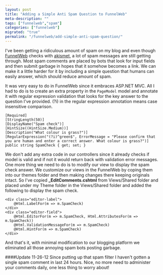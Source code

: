 ```yaml
---
layout: post
title: "Adding a Simple Anti Spam Question to FunnelWeb"
meta-description: ""
tags: ["funnelweb","spam"]
categories: ["funnelweb"]
migrated: "true"
permalink: "/funnelweb/add-simple-anti-spam-question/"
---
```

I've been getting a ridiculous amount of spam on my blog and even though [FunnelWeb][1] checks with [akismet][2], a lot of spam messages are still getting through. Most spam comments are placed by bots that look for input fields and then submit garbage in hopes that it somehow becomes a link. We can make it a little harder for it by including a simple question that humans can easily answer, which should reduce amount of spam. 

It was very easy to do in FunnelWeb since it embraces ASP.NET MVC. All I had to do is to create an extra property in the `PageModel` model and annotate it with regular expression validation that looks for the key answer to the question I've provided. (?i) in the regular expression annotation means case insensitive comparison.
 
    [Required]
    [StringLength(50)]
    [DisplayName("Spam check")]
    [HintSize((HintSize.Medium))]
    [Description("What colour is grass?")]
    [RegularExpression("(?i)^green$", ErrorMessage = "Please confirm that you are human and enter a correct answer. What colour is grass?")]
    public string SpamCheck { get; set; }

We don't add any extra code in our controllers since it already checks if model is valid and if not it would return back with validation error messages. One more thing we need to do is to modify our view to display the spam check answer. We customize our views in the FunnelWeb by coping them into our themes folder and then making changes there keeping originals intact. So I've copied **_EditComments.cshtml** from Views/Shared folder and placed under my Theme folder in the Views/Shared folder and added the following to display the spam check. 

    <div class="editor-label">
        @Html.LabelFor(m => m.SpamCheck)
    </div>
    <div class="editor-field">
        @Html.EditorFor(m => m.SpamCheck, Html.AttributesFor(m => m.SpamCheck))
        @Html.ValidationMessageFor(m => m.SpamCheck)
        @Html.HintFor(m => m.SpamCheck)
    </div>

And that's it, with minimal modification to our blogging platform we eliminated all those annoying spam bots posting garbage. 

####Update 11-26-12
Since putting up that spam filter I haven't gotten a single spam comment in last 24 hours. Nice, no more need to administer your comments daily, one less thing to worry about!

  [1]: http://funnelweblog.com/
  [2]: http://akismet.com/